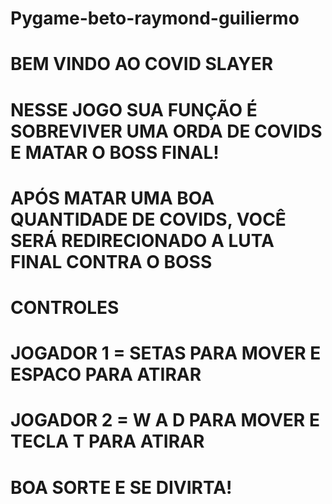 # Pygame-beto-raymond-guiliermo


# BEM VINDO AO COVID SLAYER
# NESSE JOGO SUA FUNÇÃO É SOBREVIVER UMA ORDA DE COVIDS E MATAR O BOSS FINAL!
# APÓS MATAR UMA BOA QUANTIDADE DE COVIDS, VOCÊ SERÁ REDIRECIONADO A LUTA FINAL CONTRA O BOSS


# CONTROLES
# JOGADOR 1 = SETAS PARA MOVER E ESPACO  PARA ATIRAR
# JOGADOR 2 = W A D PARA MOVER E TECLA T PARA ATIRAR

# BOA SORTE E SE DIVIRTA!
